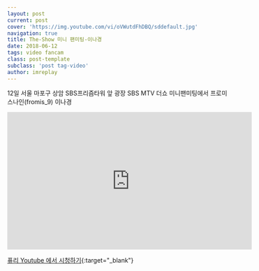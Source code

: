 ```yaml
---
layout: post
current: post
cover: 'https://img.youtube.com/vi/oVWutdFhDBQ/sddefault.jpg'
navigation: true
title: The-Show 미니 팬미팅-이나경
date: 2018-06-12
tags: video fancam
class: post-template
subclass: 'post tag-video'
author: imreplay
---
```


12일 서울 마포구 상암 SBS프리즘타워 앞 광장 SBS MTV 더쇼 미니팬미팅에서 프로미스나인(fromis_9) 이나경

<iframe width="560" height="315" src="https://www.youtube.com/embed/oVWutdFhDBQ?rel=0" frameborder="0" allow="autoplay; encrypted-media" allowfullscreen></iframe>


[퓨리 Youtube 에서 시청하기](https://www.youtube.com/watch?v=oVWutdFhDBQ){:target="_blank"}